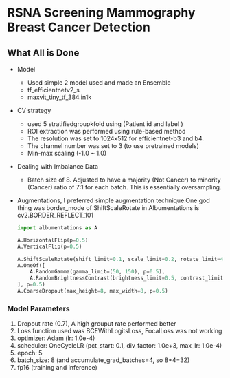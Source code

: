 
# RSNA Screening Mammography Breast Cancer Detection

## What All is Done 

* Model

  * Used simple 2 model used and made an Ensemble
  * tf_efficientnetv2_s
  * maxvit_tiny_tf_384.in1k
* CV strategy

  * used 5 stratifiedgroupkfold using (Patient id and label )
  * ROI extraction was performed using rule-based method
  * The resolution was set to 1024x512 for efficientnet-b3 and b4.
  * The channel number was set to 3 (to use pretrained models)
  * Min-max scaling (-1.0 ~ 1.0)
* Dealing with Imbalance Data

  * Batch size of 8. Adjusted to have a majority (Not Cancer) to minority (Cancer) ratio of 7:1 for each batch. This is essentially oversampling.
* Augmentations, I preferred simple augmentation technique.One god thing was border_mode of ShiftScaleRotate in Albumentations is cv2.BORDER_REFLECT_101

  ```python
  import albumentations as A

  A.HorizontalFlip(p=0.5)
  A.VerticalFlip(p=0.5)

  A.ShiftScaleRotate(shift_limit=0.1, scale_limit=0.2, rotate_limit=45, p=0.8)
  A.OneOf([
      A.RandomGamma(gamma_limit=(50, 150), p=0.5),
      A.RandomBrightnessContrast(brightness_limit=0.5, contrast_limit=0.5, p=0.5)
  ], p=0.5)
  A.CoarseDropout(max_height=8, max_width=8, p=0.5)
  ```

### Model Parameters

1. Dropout rate (0.7), A high grouput rate performed better
2. Loss function used was BCEWithLogitsLoss, FocalLoss was not working
3. optimizer: Adam (lr: 1.0e-4)
4. scheduler: OneCycleLR (pct_start: 0.1, div_factor: 1.0e+3, max_lr: 1.0e-4)
5. epoch: 5
6. batch_size: 8 (and accumulate_grad_batches=4, so 8*4=32)
7. fp16 (training and inference)
